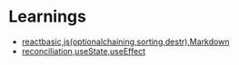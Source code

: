 # Learnings

- [reactbasic,js(optionalchaining,sorting,destr),Markdown](https://github.com/durgaprasad118/Learnings/blob/main/25-07-2023.md)
- [reconciliation,useState,useEffect](https://github.com/durgaprasad118/Learnings/blob/main/26-07-2023.md)
